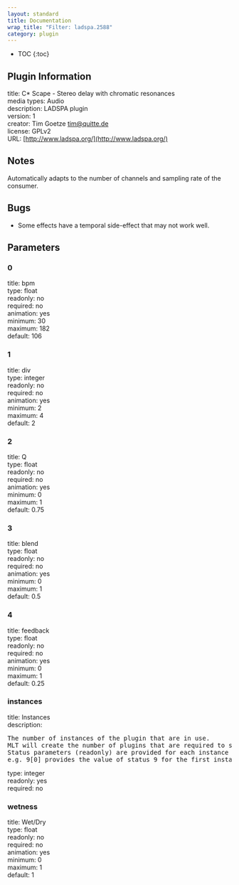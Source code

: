 ```yaml
---
layout: standard
title: Documentation
wrap_title: "Filter: ladspa.2588"
category: plugin
---
```

* TOC
{:toc}

## Plugin Information

title: C* Scape - Stereo delay with chromatic resonances  
media types:
Audio  
description: LADSPA plugin  
version: 1  
creator: Tim Goetze <tim@quitte.de>  
license: GPLv2  
URL: [http://www.ladspa.org/](http://www.ladspa.org/)  

## Notes

Automatically adapts to the number of channels and sampling rate of the consumer.

## Bugs

* Some effects have a temporal side-effect that may not work well.


## Parameters

### 0

title: bpm    
type: float  
readonly: no  
required: no  
animation: yes  
minimum: 30  
maximum: 182  
default: 106  

### 1

title: div    
type: integer  
readonly: no  
required: no  
animation: yes  
minimum: 2  
maximum: 4  
default: 2  

### 2

title: Q    
type: float  
readonly: no  
required: no  
animation: yes  
minimum: 0  
maximum: 1  
default: 0.75  

### 3

title: blend    
type: float  
readonly: no  
required: no  
animation: yes  
minimum: 0  
maximum: 1  
default: 0.5  

### 4

title: feedback    
type: float  
readonly: no  
required: no  
animation: yes  
minimum: 0  
maximum: 1  
default: 0.25  

### instances

title: Instances    
description:
<pre>
The number of instances of the plugin that are in use.
MLT will create the number of plugins that are required to support the number of audio channels.
Status parameters (readonly) are provided for each instance and are accessed by specifying the instance number after the identifier (starting at zero).
e.g. 9[0] provides the value of status 9 for the first instance.
</pre>
type: integer  
readonly: yes  
required: no  

### wetness

title: Wet/Dry    
type: float  
readonly: no  
required: no  
animation: yes  
minimum: 0  
maximum: 1  
default: 1  

